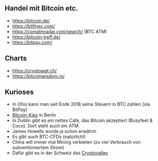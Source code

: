 ## Handel mit Bitcoin etc.

  - https://bitcoin.de/
  - https://bitfinex.com/
  - https://coinatmradar.com/search/ (BTC ATM)
  - https://bitcoin-treff.de/
  - https://bitpay.com/

## Charts
- https://cryptowat.ch/
- https://bitcoinwisdom.io/

## Kurioses

 - In Ohio kann man seit Ende 2018 seine Steuern in BTC zahlen (via BitPay)
 - [Bitcoin-Kiez](https://bitcoinkiez.wordpress.com/) in Berlin
 - In Dublin gibt es ein nettes Cafe, das Bitcoin akzeptiert (Busyfeet & Coco). Dort steht auch ein ATM.
 - James Howells wurde ja schon erwähnt.
 - Es gibt auch BTC-CFDs (natürlich!)
 - China will immer mal Mining verbieten (zu viel Verbrauch von subventioniertem Strom)
 - Dafür gibt es in der Schweiz das [Cryptovalley](https://cryptovalley.swiss/)